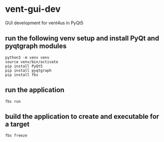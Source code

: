 # vent-gui-dev
GUI development for vent4us in PyQt5

## run the following venv setup and install PyQt and pyqtgraph modules
```
python3 -m venv venv
source venv/bin/activate
pip install PyQt5
pip install pyqtgraph
pip install fbs
```
## run the application
`fbs run`

## build the application to create and executable for a target
`fbs freeze`
